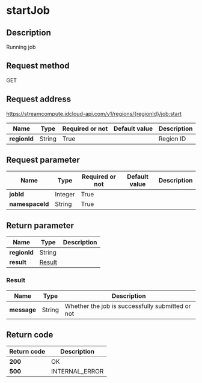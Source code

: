 # startJob


## Description
Running job

## Request method
GET

## Request address
https://streamcompute.jdcloud-api.com/v1/regions/{regionId}/job:start

|Name|Type|Required or not|Default value|Description|
|---|---|---|---|---|
|**regionId**|String|True||Region ID|

## Request parameter
|Name|Type|Required or not|Default value|Description|
|---|---|---|---|---|
|**jobId**|Integer|True|||
|**namespaceId**|String|True|||


## Return parameter
|Name|Type|Description|
|---|---|---|
|**regionId**|String||
|**result**|[Result](##Result)||


### <a name="Result">Result</a>
|Name|Type|Description|
|---|---|---|
|**message**|String|Whether the job is successfully submitted or not|

## Return code
|Return code|Description|
|---|---|
|**200**|OK|
|**500**|INTERNAL_ERROR|

